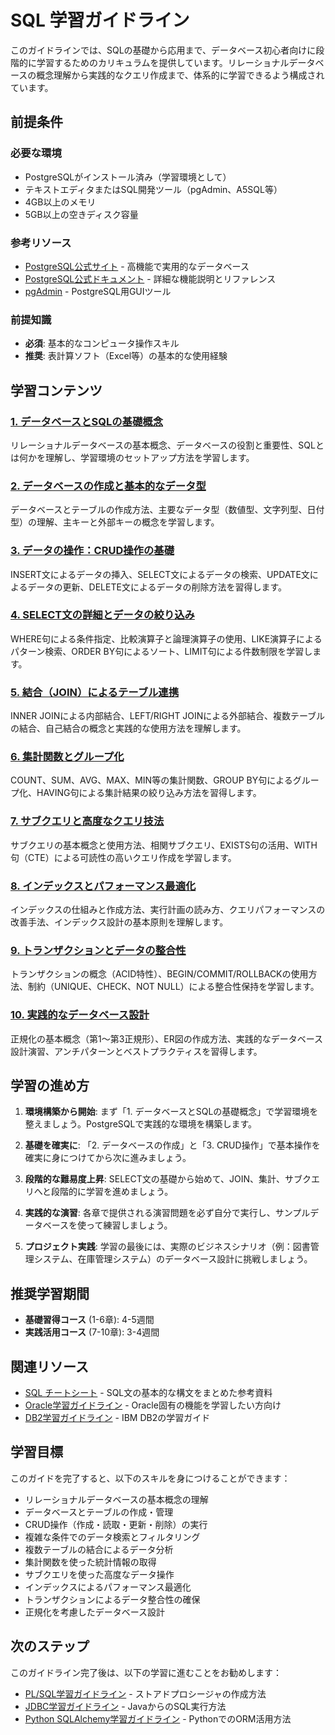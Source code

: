 # SQL 学習ガイドライン

このガイドラインでは、SQLの基礎から応用まで、データベース初心者向けに段階的に学習するためのカリキュラムを提供しています。リレーショナルデータベースの概念理解から実践的なクエリ作成まで、体系的に学習できるよう構成されています。

## 前提条件

### 必要な環境
- PostgreSQLがインストール済み（学習環境として）
- テキストエディタまたはSQL開発ツール（pgAdmin、A5SQL等）
- 4GB以上のメモリ
- 5GB以上の空きディスク容量

### 参考リソース
- [PostgreSQL公式サイト](https://www.postgresql.org/) - 高機能で実用的なデータベース
- [PostgreSQL公式ドキュメント](https://www.postgresql.org/docs/) - 詳細な機能説明とリファレンス
- [pgAdmin](https://www.pgadmin.org/) - PostgreSQL用GUIツール

### 前提知識
- **必須**: 基本的なコンピュータ操作スキル
- **推奨**: 表計算ソフト（Excel等）の基本的な使用経験

## 学習コンテンツ

### [1. データベースとSQLの基礎概念](https://fcircle-biz.github.io/tech_docs/guide/data-ai-category/database/sql/sql-learning-material-1.html)
リレーショナルデータベースの基本概念、データベースの役割と重要性、SQLとは何かを理解し、学習環境のセットアップ方法を学習します。

### [2. データベースの作成と基本的なデータ型](https://fcircle-biz.github.io/tech_docs/guide/data-ai-category/database/sql/sql-learning-material-2.html)
データベースとテーブルの作成方法、主要なデータ型（数値型、文字列型、日付型）の理解、主キーと外部キーの概念を学習します。

### [3. データの操作：CRUD操作の基礎](https://fcircle-biz.github.io/tech_docs/guide/data-ai-category/database/sql/sql-learning-material-3.html)
INSERT文によるデータの挿入、SELECT文によるデータの検索、UPDATE文によるデータの更新、DELETE文によるデータの削除方法を習得します。

### [4. SELECT文の詳細とデータの絞り込み](https://fcircle-biz.github.io/tech_docs/guide/data-ai-category/database/sql/sql-learning-material-4.html)
WHERE句による条件指定、比較演算子と論理演算子の使用、LIKE演算子によるパターン検索、ORDER BY句によるソート、LIMIT句による件数制限を学習します。

### [5. 結合（JOIN）によるテーブル連携](https://fcircle-biz.github.io/tech_docs/guide/data-ai-category/database/sql/sql-learning-material-5.html)
INNER JOINによる内部結合、LEFT/RIGHT JOINによる外部結合、複数テーブルの結合、自己結合の概念と実践的な使用方法を理解します。

### [6. 集計関数とグループ化](https://fcircle-biz.github.io/tech_docs/guide/data-ai-category/database/sql/sql-learning-material-6.html)
COUNT、SUM、AVG、MAX、MIN等の集計関数、GROUP BY句によるグループ化、HAVING句による集計結果の絞り込み方法を習得します。

### [7. サブクエリと高度なクエリ技法](https://fcircle-biz.github.io/tech_docs/guide/data-ai-category/database/sql/sql-learning-material-7.html)
サブクエリの基本概念と使用方法、相関サブクエリ、EXISTS句の活用、WITH句（CTE）による可読性の高いクエリ作成を学習します。

### [8. インデックスとパフォーマンス最適化](https://fcircle-biz.github.io/tech_docs/guide/data-ai-category/database/sql/sql-learning-material-8.html)
インデックスの仕組みと作成方法、実行計画の読み方、クエリパフォーマンスの改善手法、インデックス設計の基本原則を理解します。

### [9. トランザクションとデータの整合性](https://fcircle-biz.github.io/tech_docs/guide/data-ai-category/database/sql/sql-learning-material-9.html)
トランザクションの概念（ACID特性）、BEGIN/COMMIT/ROLLBACKの使用方法、制約（UNIQUE、CHECK、NOT NULL）による整合性保持を学習します。

### [10. 実践的なデータベース設計](https://fcircle-biz.github.io/tech_docs/guide/data-ai-category/database/sql/sql-learning-material-10.html)
正規化の基本概念（第1〜第3正規形）、ER図の作成方法、実践的なデータベース設計演習、アンチパターンとベストプラクティスを習得します。

## 学習の進め方

1. **環境構築から開始**: まず「1. データベースとSQLの基礎概念」で学習環境を整えましょう。PostgreSQLで実践的な環境を構築します。

2. **基礎を確実に**: 「2. データベースの作成」と「3. CRUD操作」で基本操作を確実に身につけてから次に進みましょう。

3. **段階的な難易度上昇**: SELECT文の基礎から始めて、JOIN、集計、サブクエリへと段階的に学習を進めましょう。

4. **実践的な演習**: 各章で提供される演習問題を必ず自分で実行し、サンプルデータベースを使って練習しましょう。

5. **プロジェクト実践**: 学習の最後には、実際のビジネスシナリオ（例：図書管理システム、在庫管理システム）のデータベース設計に挑戦しましょう。

## 推奨学習期間

- **基礎習得コース** (1-6章): 4-5週間
- **実践活用コース** (7-10章): 3-4週間

## 関連リソース

- [SQL チートシート](https://fcircle-biz.github.io/tech_docs/cheatsheet/databases/sql-cheatsheet.html) - SQL文の基本的な構文をまとめた参考資料
- [Oracle学習ガイドライン](../oracle/README.md) - Oracle固有の機能を学習したい方向け
- [DB2学習ガイドライン](../db2/README.md) - IBM DB2の学習ガイド

## 学習目標

このガイドを完了すると、以下のスキルを身につけることができます：

- リレーショナルデータベースの基本概念の理解
- データベースとテーブルの作成・管理
- CRUD操作（作成・読取・更新・削除）の実行
- 複雑な条件でのデータ検索とフィルタリング
- 複数テーブルの結合によるデータ分析
- 集計関数を使った統計情報の取得
- サブクエリを使った高度なデータ操作
- インデックスによるパフォーマンス最適化
- トランザクションによるデータ整合性の確保
- 正規化を考慮したデータベース設計

## 次のステップ

このガイドライン完了後は、以下の学習に進むことをお勧めします：

- [PL/SQL学習ガイドライン](../plsql/README.md) - ストアドプロシージャの作成方法
- [JDBC学習ガイドライン](../../java-ecosystem/jdbc/README.md) - JavaからのSQL実行方法
- [Python SQLAlchemy学習ガイドライン](../../python-ecosystem/sqlalchemy/README.md) - PythonでのORM活用方法